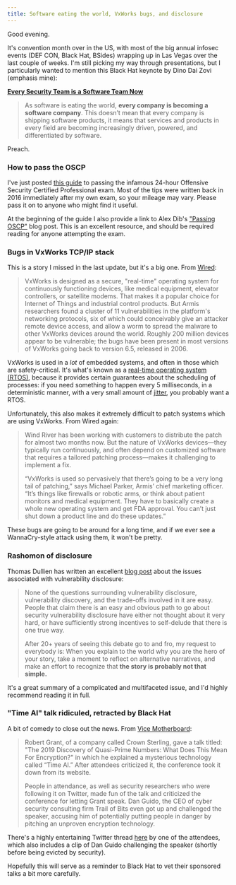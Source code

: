 ```yaml
---
title: Software eating the world, VxWorks bugs, and disclosure
---
```


Good evening.

It's convention month over in the US, with most of the big annual infosec events (DEF CON, Black Hat, BSides) wrapping up in Las Vegas over the last couple of weeks. I'm still picking my way through presentations, but I particularly wanted to mention this Black Hat keynote by Dino Dai Zovi (emphasis mine): 

[**Every Security Team is a Software Team Now**](https://www.blackhat.com/us-19/briefings/schedule/#every-security-team-is-a-software-team-now-17280)

>As software is eating the world, **every company is becoming a software company**. This doesn’t mean that every company is shipping software products, it means that services and products in every field are becoming increasingly driven, powered, and differentiated by software.

Preach.

### How to pass the OSCP

I've just posted [this guide](https://markeldo.com/how-to-pass-the-oscp/) to passing the infamous 24-hour Offensive Security Certified Professional exam. Most of the tips were written back in 2016 immediately after my own exam, so your mileage may vary. Please pass it on to anyone who might find it useful.

At the beginning of the guide I also provide a link to Alex Dib's ["Passing OSCP"](https://scund00r.com/all/oscp/2018/02/25/passing-oscp.html) blog post. This is an excellent resource, and should be required reading for anyone attempting the exam.

### Bugs in VxWorks TCP/IP stack

This is a story I missed in the last update, but it's a big one. From [Wired](https://www.wired.com/story/vxworks-vulnerabilities-urgent11/):

>VxWorks is designed as a secure, "real-time" operating system for continuously functioning devices, like medical equipment, elevator controllers, or satellite modems. That makes it a popular choice for Internet of Things and industrial control products. But Armis researchers found a cluster of 11 vulnerabilities in the platform's networking protocols, six of which could conceivably give an attacker remote device access, and allow a worm to spread the malware to other VxWorks devices around the world. Roughly 200 million devices appear to be vulnerable; the bugs have been present in most versions of VxWorks going back to version 6.5, released in 2006.

VxWorks is used in a *lot* of embedded systems, and often in those which are safety-critical. It's what's known as a [real-time operating system (RTOS)](https://en.wikipedia.org/wiki/Real-time_operating_system), because it provides certain guarantees about the scheduling of processes: if you need something to happen every 5 milliseconds, in a deterministic manner, with a very small amount of [jitter](https://en.wikipedia.org/wiki/Jitter), you probably want a RTOS.

Unfortunately, this also makes it extremely difficult to patch systems which are using VxWorks. From Wired again:

>Wind River has been working with customers to distribute the patch for almost two months now. But the nature of VxWorks devices—they typically run continuously, and often depend on customized software that requires a tailored patching process—makes it challenging to implement a fix.
>
>“VxWorks is used so pervasively that there’s going to be a very long tail of patching,” says Michael Parker, Armis’ chief marketing officer. “It’s things like firewalls or robotic arms, or think about patient monitors and medical equipment. They have to basically create a whole new operating system and get FDA approval. You can’t just shut down a product line and do these updates.”

These bugs are going to be around for a long time, and if we ever see a WannaCry-style attack using them, it won't be pretty.

### Rashomon of disclosure

Thomas Dullien has written an excellent [blog post](http://addxorrol.blogspot.com/2019/08/rashomon-of-disclosure.html) about the issues associated with vulnerability disclosure:

>None of the questions surrounding vulnerability disclosure, vulnerability discovery, and the trade-offs involved in it are easy. People that claim there is an easy and obvious path to go about security vulnerability disclosure have either not thought about it very hard, or have sufficiently strong incentives to self-delude that there is one true way.
>
>After 20+ years of seeing this debate go to and fro, my request to everybody is: When you explain to the world why you are the hero of your story, take a moment to reflect on alternative narratives, and make an effort to recognize that **the story is probably not that simple.**

It's a great summary of a complicated and multifaceted issue, and I'd highly recommend reading it in full.

### "Time AI" talk ridiculed, retracted by Black Hat

A bit of comedy to close out the news. From [Vice Motherboard](https://www.vice.com/en_us/article/8xw9kp/black-hat-talk-about-time-ai-causes-uproar-is-deleted-by-conference):

>Robert Grant, of a company called Crown Sterling, gave a talk titled: "The 2019 Discovery of Quasi-Prime Numbers: What Does This Mean For Encryption?" in which he explained a mysterious technology called “Time AI.” After attendees criticized it, the conference took it down from its website.
>
>People in attendance, as well as security researchers who were following it on Twitter, made fun of the talk and criticized the conference for letting Grant speak. Dan Guido, the CEO of cyber security consulting firm Trail of Bits even got up and challenged the speaker, accusing him of potentially putting people in danger by pitching an unproven encryption technology.

There's a highly entertaining Twitter thread [here](https://twitter.com/veorq/status/1159559785068429312) by one of the attendees, which also includes a clip of Dan Guido challenging the speaker (shortly before being evicted by security).

Hopefully this will serve as a reminder to Black Hat to vet their sponsored talks a bit more carefully.